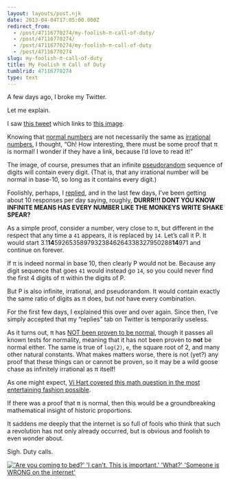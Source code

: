 ```yaml
---
layout: layouts/post.njk
date: 2013-04-04T17:05:00.000Z
redirect_from:
  - /post/47116770274/my-foolish-π-call-of-duty/
  - /post/47116770274/
  - /post/47116770274/my-foolish-π-call-of-duty
  - /post/47116770274
slug: my-foolish-π-call-of-duty
title: My Foolish π Call of Duty
tumblrid: 47116770274
type: text
---
```

<p>A few days ago, I broke my Twitter.</p>

<p>Let me explain.</p>

<p>I saw <a href="https://twitter.com/scienceporn/status/319234414360010752">this
tweet</a>
which links to <a href="http://pic.twitter.com/5V0zC47WR2">this image</a>.</p>

<p>Knowing that <a href="http://en.wikipedia.org/wiki/Normal_number">normal
numbers</a> are not
necessarily the same as <a href="http://en.wikipedia.org/wiki/Irrational_number">irrational
numbers</a>, I thought,
&ldquo;Oh!  How interesting, there must be some proof that π is normal!  I
wonder if they have a link, because I&rsquo;d love to read it!&rdquo;</p>

<p>The image, of course, presumes that an infinite
<a href="http://en.wikipedia.org/wiki/Pseudorandom">pseudorandom</a> sequence of
digits will contain every digit.  (That is, that any irrational number
will be normal in base-10, so long as it contains every digit.)</p>

<p>Foolishly, perhaps, I
<a href="https://twitter.com/izs/status/319235048823992320">replied</a>, and in
the last few days, I&rsquo;ve been getting about 10 responses per day
saying, roughly, <strong>DURRR!!! DONT YOU KNOW INFINITE MEANS HAS EVERY
NUMBER LIKE THE MONKEYS WRITE SHAKE SPEAR?</strong></p>

<p>As a simple proof, consider a number, very close to π, but different
in the respect that any time a <code>41</code> appears, it is replaced by <code>14</code>.
Let&rsquo;s call it P.  It would start
3.1<b>14</b>59265358979323846264338327950288<b>14</b>971
and continue on forever.</p>

<p>If π is indeed normal in base 10, then clearly P would not be.
Because any digit sequence that goes <code>41</code> would instead go <code>14</code>, so
you could never find the first 4 digits of π within the digits of P.</p>

<p>But P is also infinite, irrational, and pseudorandom.  It would
contain exactly the same ratio of digits as π does, but <em>not</em> have
every combination.</p>

<p>For the first few days, I explained this over and over again.  Since
then, I&rsquo;ve simply accepted that my &ldquo;replies&rdquo; tab on Twitter is
temporarily useless.</p>

<p>As it turns out, π has <a href="http://www.lbl.gov/Science-Articles/Archive/pi-random.html">NOT been proven to be
normal</a>,
though it passes all known tests for normality, meaning that it has
not been proven to <strong>not</strong> be normal either.  The same is true of
<code>log(2)</code>, <code>e</code>, the square root of 2, and many other natural constants.
What makes matters worse, there is not (yet?) any proof that these
things can or cannot be proven, so it may be a wild goose chase as
infinitely irrational as π itself!</p>

<p>As one might expect, <a href="http://www.youtube.com/watch?v=uXoh6vi6J5U">Vi Hart covered this math question in the most
entertaining fashion
possible</a>.</p>

<p>If there was a proof that π is normal, then this would be a
groundbreaking mathematical insight of historic proportions.</p>

<p>It saddens me deeply that the internet is so full of fools who think
that such a revolution has not only already occurred, but is obvious
and foolish to even wonder about.</p>

<p>Sigh.  Duty calls.</p>

<p><a href="http://xkcd.com/386/"><img src="./duty_calls.png" title="What do you want me to do?  LEAVE?  Then they'll keep being wrong!" alt="'Are you coming to bed?' 'I can't. This is important.' 'What?' 'Someone is WRONG on the internet'"/></a></p>
